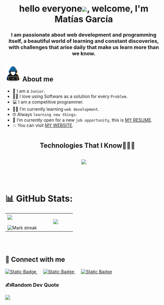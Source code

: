 <div align="center">
  <h1 align="center"><b>hello everyone</b><img src="https://media.giphy.com/media/hvRJCLFzcasrR4ia7z/giphy.gif" width="35">, <b>welcome, I'm Matías García</b></h1>
  <h3 align="center">
    I am passionate about web development and programming itself, a beautiful world of learning and constant discoveries, with challenges that arise daily that make us learn more than we know.
  </h3>
</div>

## <picture><img src = "https://github.com/0xAbdulKhalid/0xAbdulKhalid/raw/main/assets/mdImages/about_me.gif" width = 50px></picture> **About me**

- :school: I am a `Junior`.
- :technologist: I love using Software as a solution for every `Problem`.
- :computer: I am a competitive programmer.
- :student: I’m currently learning `web development`.
- :nerd_face: Always `learning new things`.
- :thinking: I’m currently open for a new `job opportunity`, this is [MY RESUME](https://drive.google.com/file/d/13Br2DosDQ6h3WOYZx6Yv3hEqtvepngQT/view?usp=sharing).
- :boom: You can visit [MY WEBSITE](https://cutt.ly/Ahmed_Hossam_Website).

<!--h1 without bottom border-->
<div id="user-content-toc">
  <ul align="center">
    <summary><h2 style="display: inline-block">Technologies That I Know👨🏻‍💻</h2></summary>
  </ul>
</div>
<!--tech stack icons-->
<p align="center">
<img 
  src="https://skillicons.dev/icons?i=c,cpp,java,js,ts,py,html,css,tailwind,react,nextjs,astro,angular,nodejs,express,nestjs,fastapi,mysql,postgres,sqlite,mongodb,graphql,figma,aws,git,github,linux,vscode,arduino&perline=14" 
/>
</p>

<br></br>

# 📊 GitHub Stats:
<table align="center">
  <tr border="none">
    <td width="50%">
      <img align="center" src="https://github-readme-stats.vercel.app/api?username=Mathew903&theme=algolia&show_icons=true&count_private=true&include_all_commits=true" />
      <br></br>
      <img title="🔥 Get streak stats for your profile at git.io/streak-stats" alt="Mark streak" src="https://github-readme-streak-stats.herokuapp.com/?user=Mathew903&theme=algolia&hide_border=false" /> 
    </td>
    <td width="50%" align="center">
      <img height="250em" src="https://github-readme-stats-eight-theta.vercel.app/api/top-langs/?username=Mathew903&layout=compact&langs_count=10&theme=algolia"/>
    </td>
  </tr>
</table>

<br></br>

## 🤝 Connect with me
<div>
  <a target="_blank" href="https://www.linkedin.com/in/matias-garcia-palacios/" >
    <img alt="Static Badge" src="https://img.shields.io/badge/linkedin-0A66C2?style=for-the-badge&logo=linkedin">
  </a>
  &emsp;
  <a target="_blank" href="https://www.superprof.com.ar/estudiante-base-area-del-palomar-como-tecnico-electronico-con-certificado-programacion-web-python-hace-mas.html">  
    <img alt="Static Badge" src="https://img.shields.io/badge/superprof-222222?style=for-the-badge&logo=leanpub">
  </a>
  &emsp;
  <a href="https://www.instagram.com/the_mati_19/" target="_blank">  
    <img alt="Static Badge" src="https://img.shields.io/badge/instagram-E4405F?style=for-the-badge&logo=instagram&labelColor=white">
  </a>
</div>

### ✍️Random Dev Quote
![](https://quotes-github-readme.vercel.app/api?type=horizontal&theme=custom)

